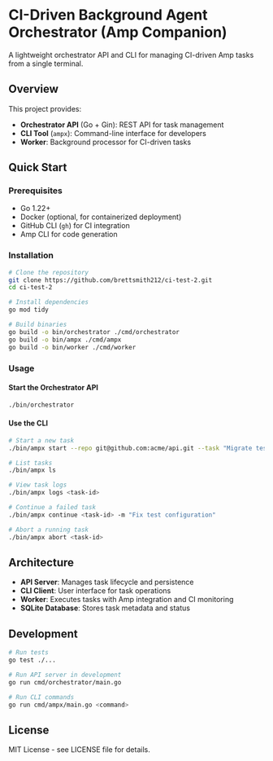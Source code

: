 # CI-Driven Background Agent Orchestrator (Amp Companion)

A lightweight orchestrator API and CLI for managing CI-driven Amp tasks from a single terminal.

## Overview

This project provides:
- **Orchestrator API** (Go + Gin): REST API for task management
- **CLI Tool** (`ampx`): Command-line interface for developers
- **Worker**: Background processor for CI-driven tasks

## Quick Start

### Prerequisites
- Go 1.22+
- Docker (optional, for containerized deployment)
- GitHub CLI (`gh`) for CI integration
- Amp CLI for code generation

### Installation

```bash
# Clone the repository
git clone https://github.com/brettsmith212/ci-test-2.git
cd ci-test-2

# Install dependencies
go mod tidy

# Build binaries
go build -o bin/orchestrator ./cmd/orchestrator
go build -o bin/ampx ./cmd/ampx
go build -o bin/worker ./cmd/worker
```

### Usage

#### Start the Orchestrator API
```bash
./bin/orchestrator
```

#### Use the CLI
```bash
# Start a new task
./bin/ampx start --repo git@github.com:acme/api.git --task "Migrate tests to Vitest"

# List tasks
./bin/ampx ls

# View task logs
./bin/ampx logs <task-id>

# Continue a failed task
./bin/ampx continue <task-id> -m "Fix test configuration"

# Abort a running task
./bin/ampx abort <task-id>
```

## Architecture

- **API Server**: Manages task lifecycle and persistence
- **CLI Client**: User interface for task operations
- **Worker**: Executes tasks with Amp integration and CI monitoring
- **SQLite Database**: Stores task metadata and status

## Development

```bash
# Run tests
go test ./...

# Run API server in development
go run cmd/orchestrator/main.go

# Run CLI commands
go run cmd/ampx/main.go <command>
```

## License

MIT License - see LICENSE file for details.
